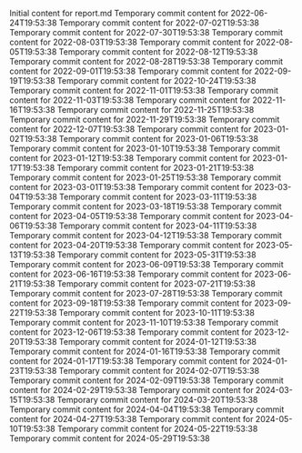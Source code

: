 Initial content for report.md
Temporary commit content for 2022-06-24T19:53:38
Temporary commit content for 2022-07-02T19:53:38
Temporary commit content for 2022-07-30T19:53:38
Temporary commit content for 2022-08-03T19:53:38
Temporary commit content for 2022-08-05T19:53:38
Temporary commit content for 2022-08-12T19:53:38
Temporary commit content for 2022-08-28T19:53:38
Temporary commit content for 2022-09-01T19:53:38
Temporary commit content for 2022-09-19T19:53:38
Temporary commit content for 2022-10-24T19:53:38
Temporary commit content for 2022-11-01T19:53:38
Temporary commit content for 2022-11-03T19:53:38
Temporary commit content for 2022-11-16T19:53:38
Temporary commit content for 2022-11-25T19:53:38
Temporary commit content for 2022-11-29T19:53:38
Temporary commit content for 2022-12-07T19:53:38
Temporary commit content for 2023-01-02T19:53:38
Temporary commit content for 2023-01-06T19:53:38
Temporary commit content for 2023-01-10T19:53:38
Temporary commit content for 2023-01-12T19:53:38
Temporary commit content for 2023-01-17T19:53:38
Temporary commit content for 2023-01-21T19:53:38
Temporary commit content for 2023-01-25T19:53:38
Temporary commit content for 2023-03-01T19:53:38
Temporary commit content for 2023-03-04T19:53:38
Temporary commit content for 2023-03-11T19:53:38
Temporary commit content for 2023-03-18T19:53:38
Temporary commit content for 2023-04-05T19:53:38
Temporary commit content for 2023-04-06T19:53:38
Temporary commit content for 2023-04-11T19:53:38
Temporary commit content for 2023-04-12T19:53:38
Temporary commit content for 2023-04-20T19:53:38
Temporary commit content for 2023-05-13T19:53:38
Temporary commit content for 2023-05-31T19:53:38
Temporary commit content for 2023-06-09T19:53:38
Temporary commit content for 2023-06-16T19:53:38
Temporary commit content for 2023-06-21T19:53:38
Temporary commit content for 2023-07-21T19:53:38
Temporary commit content for 2023-07-28T19:53:38
Temporary commit content for 2023-09-18T19:53:38
Temporary commit content for 2023-09-22T19:53:38
Temporary commit content for 2023-10-11T19:53:38
Temporary commit content for 2023-11-10T19:53:38
Temporary commit content for 2023-12-06T19:53:38
Temporary commit content for 2023-12-20T19:53:38
Temporary commit content for 2024-01-12T19:53:38
Temporary commit content for 2024-01-16T19:53:38
Temporary commit content for 2024-01-17T19:53:38
Temporary commit content for 2024-01-23T19:53:38
Temporary commit content for 2024-02-07T19:53:38
Temporary commit content for 2024-02-09T19:53:38
Temporary commit content for 2024-02-29T19:53:38
Temporary commit content for 2024-03-15T19:53:38
Temporary commit content for 2024-03-20T19:53:38
Temporary commit content for 2024-04-04T19:53:38
Temporary commit content for 2024-04-27T19:53:38
Temporary commit content for 2024-05-10T19:53:38
Temporary commit content for 2024-05-22T19:53:38
Temporary commit content for 2024-05-29T19:53:38
